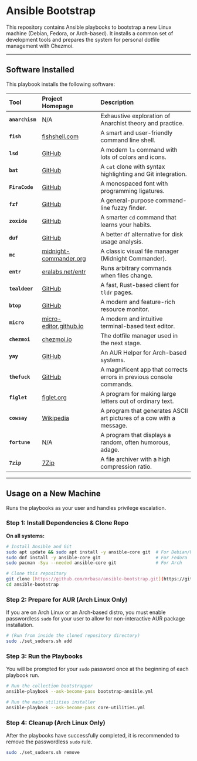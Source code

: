 # Ansible Bootstrap

This repository contains Ansible playbooks to bootstrap a new Linux machine (Debian, Fedora, or Arch-based). It installs a common set of development tools and prepares the system for personal dotfile management with Chezmoi.

---

## Software Installed

This playbook installs the following software:

| Tool | Project Homepage | Description |
| :--- | :--- | :--- |
| **`anarchism`** | N/A | Exhaustive exploration of Anarchist theory and practice. |
| **`fish`** | [fishshell.com](https://fishshell.com/) | A smart and user-friendly command line shell. |
| **`lsd`** | [GitHub](https://github.com/Peltoche/lsd) | A modern `ls` command with lots of colors and icons. |
| **`bat`** | [GitHub](https://github.com/sharkdp/bat) | A `cat` clone with syntax highlighting and Git integration. |
| **`FiraCode`** | [GitHub](https://github.com/tonsky/FiraCode) | A monospaced font with programming ligatures. |
| **`fzf`** | [GitHub](https://github.com/junegunn/fzf) | A general-purpose command-line fuzzy finder. |
| **`zoxide`** | [GitHub](https://github.com/ajeetdsouza/zoxide) | A smarter `cd` command that learns your habits. |
| **`duf`** | [GitHub](https://github.com/muesli/duf) | A better `df` alternative for disk usage analysis. |
| **`mc`** | [midnight-commander.org](https://midnight-commander.org/) | A classic visual file manager (Midnight Commander). |
| **`entr`** | [eralabs.net/entr](http://eradman.com/entrproject/) | Runs arbitrary commands when files change. |
| **`tealdeer`** | [GitHub](https://github.com/dbrgn/tealdeer) | A fast, Rust-based client for `tldr` pages. |
| **`btop`** | [GitHub](https://github.com/aristocratos/btop) | A modern and feature-rich resource monitor. |
| **`micro`** | [micro-editor.github.io](https://micro-editor.github.io/) | A modern and intuitive terminal-based text editor. |
| **`chezmoi`** | [chezmoi.io](https://www.chezmoi.io/) | The dotfile manager used in the next stage. |
| **`yay`** | [GitHub](https://github.com/Jguer/yay) | An AUR Helper for Arch-based systems. |
| **`thefuck`** | [GitHub](https://github.com/nvbn/thefuck) | A magnificent app that corrects errors in previous console commands.
| **`figlet`** | [figlet.org](http://www.figlet.org/) | A program for making large letters out of ordinary text. |
| **`cowsay`** | [Wikipedia](https://en.wikipedia.org/wiki/Cowsay) | A program that generates ASCII art pictures of a cow with a message. |
| **`fortune`** | N/A | A program that displays a random, often humorous, adage. |
| **`7zip`** | [7Zip](https://7-zip.org/support.html) | A file archiver with a high compression ratio. |
---

## Usage on a New Machine

Runs the playbooks as your user and handles privilege escalation.

### Step 1: Install Dependencies & Clone Repo

**On all systems:**
```bash
# Install Ansible and Git
sudo apt update && sudo apt install -y ansible-core git  # For Debian/Ubuntu
sudo dnf install -y ansible-core git                     # For Fedora
sudo pacman -Syu --needed ansible-core git               # For Arch

# Clone this repository
git clone [https://github.com/mrbasa/ansible-bootstrap.git](https://github.com/mrbasa/ansible-bootstrap.git)
cd ansible-bootstrap
```

### Step 2: Prepare for AUR (Arch Linux Only)
If you are on Arch Linux or an Arch-based distro, you must enable passwordless `sudo` for your user to allow for non-interactive AUR package installation.

```bash
# (Run from inside the cloned repository directory)
sudo ./set_sudoers.sh add
```

### Step 3: Run the Playbooks
You will be prompted for your `sudo` password once at the beginning of each playbook run.

```bash
# Run the collection bootstrapper
ansible-playbook --ask-become-pass bootstrap-ansible.yml

# Run the main utilities installer
ansible-playbook --ask-become-pass core-utilities.yml
```

### Step 4: Cleanup (Arch Linux Only)
After the playbooks have successfully completed, it is recommended to remove the passwordless `sudo` rule.
```bash
sudo ./set_sudoers.sh remove
```
